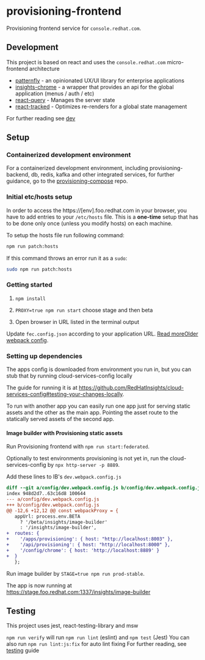 # provisioning-frontend

Provisioning frontend service for `console.redhat.com`.

## Development
This project is based on react and uses the `console.redhat.com` micro-frontend architecture

- [patternfly](https://www.patternfly.org/v4/) - an opinionated UX/UI library for enterprise applications
- [insights-chrome](https://github.com/RedHatInsights/insights-chrome) - a wrapper that provides an api for the global application (menus / auth / etc)
- [react-query](https://react-query.tanstack.com) - Manages the server state
- [react-tracked](https://react-tracked.js.org) - Optimizes re-renders for a global state management

For further reading see [dev](https://github.com/RHEnVision/provisioning-frontend/blob/main/docs/dev.md)

## Setup

### Containerized development environment

For a containerized development environment, including provisioning-backend, db, redis, kafka and other integrated services, for further guidance, go to the [provisioning-compose](https://github.com/RHEnVision/provisioning-compose) repo.
### Initial etc/hosts setup

In order to access the https://[env].foo.redhat.com in your browser, you have to add entries to your `/etc/hosts` file. This is a **one-time** setup that has to be done only once (unless you modify hosts) on each machine.

To setup the hosts file run following command:
```bash
npm run patch:hosts
```

If this command throws an error run it as a `sudo`:
```bash
sudo npm run patch:hosts
```

### Getting started

1. ```npm install```

2. ```PROXY=true npm run start``` choose stage and then beta

3. Open browser in URL listed in the terminal output

Update `fec.config.json` according to your application URL. [Read more](http://front-end-docs-insights.apps.ocp4.prod.psi.redhat.com/ui-onboarding/fec-binary#Configuration)[Older webpack config](https://github.com/RedHatInsights/frontend-components/tree/master/packages/config#useproxy).

### Setting up dependencies

The apps config is downloaded from environment you run in,
but you can stub that by running cloud-services-config locally

The guide for running it is at https://github.com/RedHatInsights/cloud-services-config#testing-your-changes-locally.

To run with another app you can easily run one app just for serving static assets and the other as the main app.
Pointing the asset route to the statically served assets of the second app.

#### Image builder with Provisioning static assets


Run Provisioning frontend with `npm run start:federated`.

Optionally to test environments provisioning is not yet in, run the cloud-services-config by `npx http-server -p 8889`.

Add these lines to IB's `dev.webpack.config.js`

```diff
diff --git a/config/dev.webpack.config.js b/config/dev.webpack.config.js
index 948d2d7..63c16d8 100644
--- a/config/dev.webpack.config.js
+++ b/config/dev.webpack.config.js
@@ -12,6 +12,12 @@ const webpackProxy = {
   appUrl: process.env.BETA
     ? '/beta/insights/image-builder'
     : '/insights/image-builder',
+  routes: {
+    '/apps/provisioning': { host: "http://localhost:8003" },
+    '/api/provisioning': { host: "http://localhost:8000" },
+    '/config/chrome': { host: 'http://localhost:8889' }
+  }
   };
```

Run image builder by `STAGE=true npm run prod-stable`.

The app is now running at https://stage.foo.redhat.com:1337/insights/image-builder

## Testing
This project uses jest, react-testing-library and msw

`npm run verify` will run `npm run lint` (eslint) and `npm test` (Jest)
You can also run `npm run lint:js:fix` for auto lint fixing
For further reading, see [testing](https://github.com/RHEnVision/provisioning-frontend/blob/main/docs/testing.md) guide
